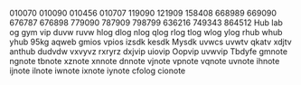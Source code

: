 010070
010090
010456
010707
119090
121909
158408
668989
669090
676787
676898
779090
787909
798799
636216
749343
864512
Hub 
lab
og 
gym 
vip
duvw
ruvw
hlog
dlog
nlog
qlog
rlog
tlog
wlog
ylog
rhub
whub
yhub
95kg
aqweb
gmios
vpios
izsdk
kesdk
Mysdk
uvwcs
uvwtv
qkatv
xdjtv
anthub
dudvdw
vxvyvz
rxryrz
dxjvip
uiovip
Oopvip
uvwvip
Tbdyfe
gmnote
ngnote
tbnote
xznote
xnnote
dnnote
vjnote
vpnote
vqnote
uvnote
ihnote
ijnote
ilnote
iwnote
ixnote
iynote
cfolog
cionote
